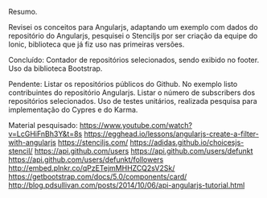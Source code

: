 Resumo.

Revisei os conceitos para Angularjs, adaptando um exemplo com dados do repositório do Angularjs, pesquisei o Stenciljs por ser criação da equipe do Ionic, biblioteca que já fiz uso nas primeiras versões.

Concluído:
Contador de repositórios selecionados, sendo exibido no footer.
Uso da biblioteca Bootstrap.

Pendente:
Listar os repositórios públicos do Github. No exemplo listo contribuintes do repositório Angularjs.
Listar o número de subscribers dos repositórios selecionados.
Uso de testes unitários, realizada pesquisa para implementação do Cypres e do Karma.


Material pesquisado:
https://www.youtube.com/watch?v=LcGHiFnBh3Y&t=8s
https://egghead.io/lessons/angularjs-create-a-filter-with-angularjs
https://stenciljs.com/
https://adidas.github.io/choicesjs-stencil/
https://api.github.com/users
https://api.github.com/users/defunkt
https://api.github.com/users/defunkt/followers
http://embed.plnkr.co/qPzETejmMHHZCQ2sV2Sk/
https://getbootstrap.com/docs/5.0/components/card/
http://blog.pdsullivan.com/posts/2014/10/06/api-angularjs-tutorial.html